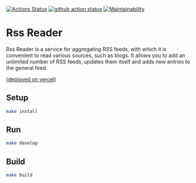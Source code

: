 [![Actions Status](https://github.com/maddbuzz/frontend-project-11/workflows/hexlet-check/badge.svg)](https://github.com/maddbuzz/frontend-project-11/actions)
[![github action status](https://github.com/maddbuzz/frontend-project-11/workflows/Node%20CI/badge.svg)](https://github.com/maddbuzz/frontend-project-11/actions)
[![Maintainability](https://api.codeclimate.com/v1/badges/3b052a146bd60339f386/maintainability)](https://codeclimate.com/github/maddbuzz/frontend-project-11/maintainability)

# Rss Reader

Rss Reader is a service for aggregating RSS feeds, with which it is convenient to read various sources, such as blogs. It allows you to add an unlimited number of RSS feeds, updates them itself and adds new entries to the general feed.

[(deployed on vercel)](https://frontend-project-11-maddbuzz.vercel.app/)

## Setup

```sh
make install
```

## Run

```sh
make develop
```

## Build

```sh
make build
```
